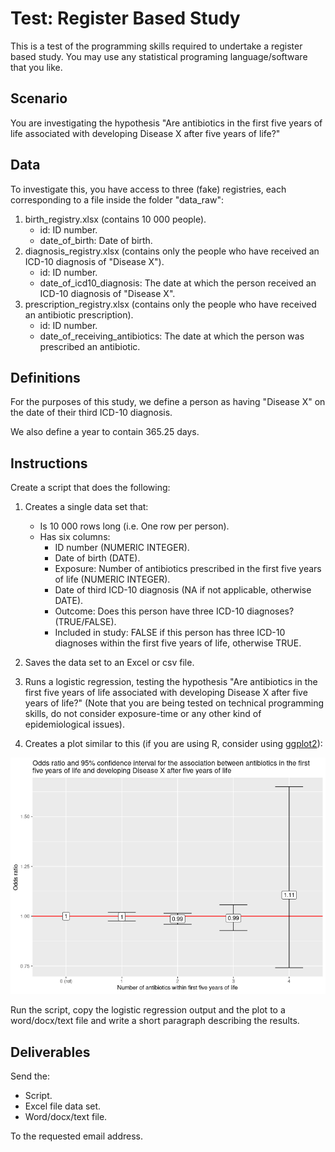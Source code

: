 # Test: Register Based Study

This is a test of the programming skills required to undertake a register based study. You may use any statistical programing language/software that you like.

## Scenario

You are investigating the hypothesis "Are antibiotics in the first five years of life associated with developing Disease X after five years of life?"

## Data

To investigate this, you have access to three (fake) registries, each corresponding to a file inside the folder "data_raw":

1.  birth_registry.xlsx (contains 10 000 people).
    -   id: ID number.
    -   date_of_birth: Date of birth.
2.  diagnosis_registry.xlsx (contains only the people who have received an ICD-10 diagnosis of "Disease X").
    -   id: ID number.
    -   date_of_icd10_diagnosis: The date at which the person received an ICD-10 diagnosis of "Disease X".
3.  prescription_registry.xlsx (contains only the people who have received an antibiotic prescription).
    -   id: ID number.
    -   date_of_receiving_antibiotics: The date at which the person was prescribed an antibiotic.

## Definitions

For the purposes of this study, we define a person as having "Disease X" on the date of their third ICD-10 diagnosis.

We also define a year to contain 365.25 days.

## Instructions

Create a script that does the following:

1.  Creates a single data set that:

    -   Is 10 000 rows long (i.e. One row per person).
    -   Has six columns:
        -   ID number (NUMERIC INTEGER).
        -   Date of birth (DATE).
        -   Exposure: Number of antibiotics prescribed in the first five years of life (NUMERIC INTEGER).
        -   Date of third ICD-10 diagnosis (NA if not applicable, otherwise DATE).
        -   Outcome: Does this person have three ICD-10 diagnoses? (TRUE/FALSE).
        -   Included in study: FALSE if this person has three ICD-10 diagnoses within the first five years of life, otherwise TRUE.

2.  Saves the data set to an Excel or csv file.

3.  Runs a logistic regression, testing the hypothesis "Are antibiotics in the first five years of life associated with developing Disease X after five years of life?" (Note that you are being tested on technical programming skills, do not consider exposure-time or any other kind of epidemiological issues).

4.  Creates a plot similar to this (if you are using R, consider using [ggplot2](https://ggplot2.tidyverse.org)):

![](output.png)

Run the script, copy the logistic regression output and the plot to a word/docx/text file and write a short paragraph describing the results.

## Deliverables

Send the:

-   Script.
-   Excel file data set.
-   Word/docx/text file.

To the requested email address.
